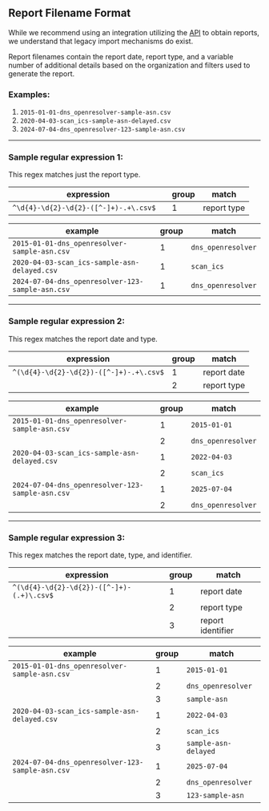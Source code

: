 ## Report Filename Format

While we recommend using an integration utilizing the [API](https://github.com/The-Shadowserver-Foundation/api_utils/wiki/API:-Reports-Query#reportslist) to obtain reports, we understand that legacy import mechanisms do exist.

Report filenames contain the report date, report type, and a variable number of additional details based on the organization and filters used to generate the report.

### Examples:

1. `2015-01-01-dns_openresolver-sample-asn.csv`
2. `2020-04-03-scan_ics-sample-asn-delayed.csv`
3. `2024-07-04-dns_openresolver-123-sample-asn.csv`

---

### Sample regular expression 1:

This regex matches just the report type.

| expression | group | match 
| --- | --- | --- |
| `^\d{4}-\d{2}-\d{2}-([^-]+)-.+\.csv$  ` | 1 | report type | 

| example | group | match |
| --- | --- | --- | 
| `2015-01-01-dns_openresolver-sample-asn.csv` | 1 | `dns_openresolver` | 
| `2020-04-03-scan_ics-sample-asn-delayed.csv` | 1 | `scan_ics` | 
| `2024-07-04-dns_openresolver-123-sample-asn.csv` | 1 | `dns_openresolver` |

---

### Sample regular expression 2:

This regex matches the report date and type.

| expression | group | match |
| --- | --- | --- | 
| `^(\d{4}-\d{2}-\d{2})-([^-]+)-.+\.csv$` | 1 | report date | 
| | 2 | report type | 

| example | group | match |
| --- | --- | --- | 
| `2015-01-01-dns_openresolver-sample-asn.csv` | 1 | `2015-01-01`
|   | 2 | `dns_openresolver` | 
| `2020-04-03-scan_ics-sample-asn-delayed.csv` | 1 | `2022-04-03` |
|   | 2 | `scan_ics` | 
| `2024-07-04-dns_openresolver-123-sample-asn.csv` | 1 | `2025-07-04` |
|   | 2 | `dns_openresolver` |

---

### Sample regular expression 3:

This regex matches the report date, type, and identifier.

| expression | group | match |
| --- | --- | --- | 
| `^(\d{4}-\d{2}-\d{2})-([^-]+)-(.+)\.csv$` | 1 | report date | 
| | 2 | report type | 
| | 3 | report identifier |

| example | group | match |
| --- | --- | --- | 
| `2015-01-01-dns_openresolver-sample-asn.csv` | 1 | `2015-01-01` |
|   | 2 | `dns_openresolver` | 
|   | 3 | `sample-asn` |
| `2020-04-03-scan_ics-sample-asn-delayed.csv` | 1 | `2022-04-03` |
|   | 2 | `scan_ics` | 
|   | 3 | `sample-asn-delayed` |
| `2024-07-04-dns_openresolver-123-sample-asn.csv` | 1 | `2025-07-04` |
|   | 2 | `dns_openresolver` |
|   | 3 | `123-sample-asn` |
